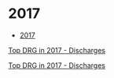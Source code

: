 # 2017  

* [2017](https://data.cms.gov/Medicare-Inpatient/Inpatient-Prospective-Payment-System-IPPS-Provider/tcsp-6e99)  


[Top DRG in 2017 - Discharges](http://mvigoda.github.io/datasets/Discharges/Top_DRGs_charts.html)  

[Top DRG in 2017 - Discharges](http://michaelvigoda.com/datasets/Discharges/Top_Discharges_2017.html)
